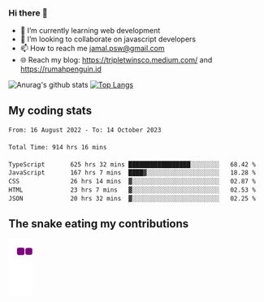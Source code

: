 ### Hi there 👋

<!--
**padepokanpenguin/padepokanpenguin** is a ✨ _special_ ✨ repository because its `README.md` (this file) appears on your GitHub profile.
-->

- 🌱 I’m currently learning  web development
- 👯 I’m looking to collaborate on javascript developers
- 📫 How to reach me jamal.psw@gmail.com
- 🌐 Reach my blog:
   https://tripletwinsco.medium.com/ and
   https://rumahpenguin.id

![Anurag's github stats](https://github-readme-stats.vercel.app/api?username=padepokanpenguin&count_private=true&disable_animations=false&show_icons=true&theme=default)
[![Top Langs](https://github-readme-stats.vercel.app/api/top-langs/?username=padepokanpenguin&theme=default&layout=compact)](https://github.com/padepokanpenguin)

## My coding stats

<!--START_SECTION:waka-->

```txt
From: 16 August 2022 - To: 14 October 2023

Total Time: 914 hrs 16 mins

TypeScript       625 hrs 32 mins █████████████████░░░░░░░░   68.42 %
JavaScript       167 hrs 7 mins  ████▓░░░░░░░░░░░░░░░░░░░░   18.28 %
CSS              26 hrs 14 mins  ▓░░░░░░░░░░░░░░░░░░░░░░░░   02.87 %
HTML             23 hrs 7 mins   ▓░░░░░░░░░░░░░░░░░░░░░░░░   02.53 %
JSON             20 hrs 32 mins  ▓░░░░░░░░░░░░░░░░░░░░░░░░   02.25 %
```

<!--END_SECTION:waka-->


## The snake eating my contributions
![snake gif](https://github.com/padepokanpenguin/padepokanpenguin/blob/output/github-contribution-grid-snake.gif)
